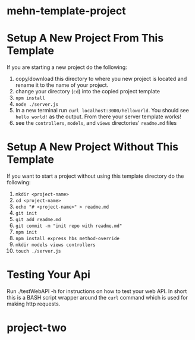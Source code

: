 # mehn-template-project

# Setup A New Project From This Template

If you are starting a new project do the following:

1. copy/download this directory to where you new project is located and rename
   it to the name of your project.
1. change your directory (`cd`) into the copied project template
1. `npm install`
1. `node ./server.js`
1. In a new terminal run `curl localhost:3000/helloworld`. You should see
   `hello world!` as the output. From there your server template works!
1. see the `controllers`, `models`, and `views` directories' `readme.md` files

# Setup A New Project Without This Template

If you want to start a project without using this template directory do the
following:


1. `mkdir <project-name>`
1. `cd <project-name>`
1. `echo "# <project-name>" > readme.md`
1. `git init`
1. `git add readme.md `
1. `git commit -m "init repo with readme.md"`
1. `npm init`
1. `npm install express hbs method-override`
1. `mkdir models views controllers`
1. `touch ./server.js`

# Testing Your Api

Run
    ./testWebAPI -h
for instructions on how to test your web API. In short this is a BASH script
wrapper around the `curl` command which is used for making http requests.
# project-two
